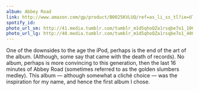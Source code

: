 ```yaml
---
album: Abbey Road
link: http://www.amazon.com/gp/product/B0025KVLUQ/ref=as_li_ss_tl?ie=UTF8&amp;tag=besalbintheun-20&amp;linkCode=as2&amp;camp=1789&amp;creative=390957&amp;creativeASIN=B0025KVLUQ
spotify_id: 
photo_url_sm: http://41.media.tumblr.com/tumblr_m1d5qhoQZa1rsqbe7o1_100.jpg
photo_url_lg: http://40.media.tumblr.com/tumblr_m1d5qhoQZa1rsqbe7o1_400.jpg
---
```

One of the downsides to the age the iPod, perhaps is the end of the art
of the album. (Although, some say that came with the death of records).
No album, perhaps is more convincing to this generation, then the last
16 minutes of Abbey Road (sometimes referred to as the golden slumbers
medley). This album — although somewhat a cliché choice — was the
inspiration for my name, and hence the first album I chose.
